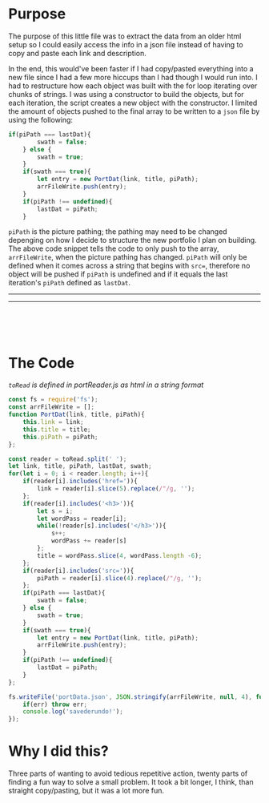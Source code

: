 # **Purpose**

The purpose of this little file was to extract the data from an older html setup so I could easily access the info in a json file instead of having to copy and paste each link and description. 

In the end, this would've been faster if I had copy/pasted everything into a new file since I had a few more hiccups than I had though I would run into. I had to restructure how each object was built with the for loop iterating over chunks of strings. I was using a constructor to build the objects, but for each iteration, the script creates a new object with the constructor. I limited the amount of objects pushed to the final array to be written to a `json` file by using the following:

```javascript
if(piPath === lastDat){
        swath = false;
    } else {
        swath = true;
    }
    if(swath === true){
        let entry = new PortDat(link, title, piPath);
        arrFileWrite.push(entry);
    }
    if(piPath !== undefined){
        lastDat = piPath;
    }
```

`piPath` is the picture pathing; the pathing may need to be changed depenging on how I decide to structure the new portfolio I plan on building. The above code snippet tells the code to only push to the array, `arrFileWrite`, when the picture pathing has changed. `piPath` will only be defined when it comes across a string that begins with `src=`, therefore no object will be pushed if `piPath` is undefined and if it equals the last iteration's `piPath` defined as `lastDat`.

---
---
<br><br><br>

# **The Code**

*`toRead` is defined in portReader.js as html in a string format*

```javascript
const fs = require('fs');
const arrFileWrite = [];
function PortDat(link, title, piPath){
    this.link = link;
    this.title = title;
    this.piPath = piPath;
};

const reader = toRead.split(' ');
let link, title, piPath, lastDat, swath;
for(let i = 0; i < reader.length; i++){
    if(reader[i].includes('href=')){
        link = reader[i].slice(5).replace(/"/g, '');
    };
    if(reader[i].includes('<h3>')){
        let s = i;
        let wordPass = reader[i];
        while(!reader[s].includes('</h3>')){
            s++;
            wordPass += reader[s]
        };
        title = wordPass.slice(4, wordPass.length -6);
    };
    if(reader[i].includes('src=')){
        piPath = reader[i].slice(4).replace(/"/g, '');
    };
    if(piPath === lastDat){
        swath = false;
    } else {
        swath = true;
    }
    if(swath === true){
        let entry = new PortDat(link, title, piPath);
        arrFileWrite.push(entry);
    }
    if(piPath !== undefined){
        lastDat = piPath;
    }
};

fs.writeFile('portData.json', JSON.stringify(arrFileWrite, null, 4), function(err){
    if(err) throw err;
    console.log('savederundo!');
});
```

# Why I did this?

Three parts of wanting to avoid tedious repetitive action, twenty parts of finding a fun way to solve a small problem. It took a bit longer, I think, than straight copy/pasting, but it was a lot more fun.